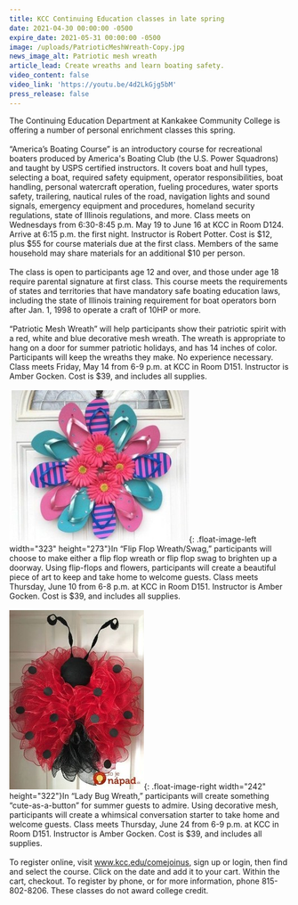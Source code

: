 ```yaml
---
title: KCC Continuing Education classes in late spring
date: 2021-04-30 00:00:00 -0500
expire_date: 2021-05-31 00:00:00 -0500
image: /uploads/PatrioticMeshWreath-Copy.jpg
news_image_alt: Patriotic mesh wreath
article_lead: Create wreaths and learn boating safety.
video_content: false
video_link: 'https://youtu.be/4d2LkGjg5bM'
press_release: false
---
```

The Continuing Education Department at Kankakee Community College is offering a number of personal enrichment classes this spring.&nbsp;<br><br>“America’s Boating Course” is an introductory course for recreational boaters produced by America's Boating Club (the U.S. Power Squadrons) and taught by USPS certified instructors. It covers boat and hull types, selecting a boat, required safety equipment, operator responsibilities, boat handling, personal watercraft operation, fueling procedures, water sports safety, trailering, nautical rules of the road, navigation lights and sound signals, emergency equipment and procedures, homeland security regulations, state of Illinois regulations, and more. Class meets on Wednesdays from 6:30-8:45 p.m. May 19 to June 16 at KCC in Room D124. Arrive at 6:15 p.m. the first night. Instructor is Robert Potter. Cost is $12, plus $55 for course materials due at the first class. Members of the same household may share materials for an additional $10 per person.&nbsp;<br><br>The class is open to participants age 12 and over, and those under age 18 require parental signature at first class. This course meets the requirements of states and territories that have mandatory safe boating education laws, including the state of Illinois training requirement for boat operators born after Jan. 1, 1998 to operate a craft of 10HP or more.<br><br>“Patriotic Mesh Wreath” will help participants show their patriotic spirit with a red, white and blue decorative mesh wreath. The wreath is appropriate to hang on a door for summer patriotic holidays, and has 14 inches of color. Participants will keep the wreaths they make. No experience necessary. Class meets Friday, May 14 from 6-9 p.m. at KCC in Room D151. Instructor is Amber Gocken. Cost is $39, and includes all supplies.<br><br>![](/uploads/FlipFlopWreath-Copy.jpg){: .float-image-left width="323" height="273"}In “Flip Flop Wreath/Swag,” participants will choose to make either a flip flop wreath or flip flop swag to brighten up a doorway. Using flip-flops and flowers, participants will create a beautiful piece of art to keep and take home to welcome guests. Class meets Thursday, June 10 from 6-8 p.m. at KCC in Room D151. Instructor is Amber Gocken. Cost is $39, and includes all supplies.<br><br>![](/uploads/LadyBugWreath-Copy.jpg){: .float-image-right width="242" height="322"}In “Lady Bug Wreath,” participants will create something “cute-as-a-button” for summer guests to admire. Using decorative mesh, participants will create a whimsical conversation starter to take home and welcome guests. Class meets Thursday, June 24 from 6-9 p.m. at KCC in Room D151. Instructor is Amber Gocken. Cost is $39, and includes all supplies.<br><br>To register online, visit www.kcc.edu/comejoinus, sign up or login, then find and select the course. Click on the date and add it to your cart. Within the cart, checkout. To register by phone, or for more information, phone 815-802-8206. These classes do not award college credit.
